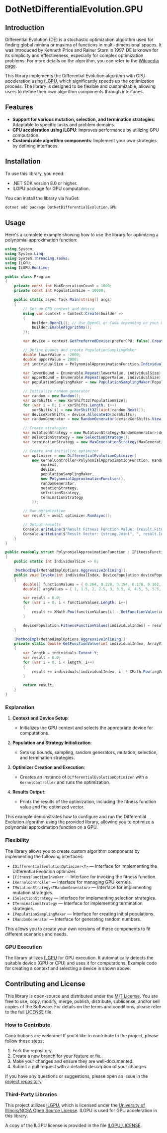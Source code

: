 # DotNetDifferentialEvolution.GPU

## Introduction

Differential Evolution (DE) is a stochastic optimization algorithm used for finding global minima or maxima of functions in multi-dimensional spaces. It was introduced by Kenneth Price and Rainer Storn in 1997. DE is known for its simplicity and effectiveness, especially for complex optimization problems. For more details on the algorithm, you can refer to the [Wikipedia page](https://en.wikipedia.org/wiki/Differential_evolution).

This library implements the Differential Evolution algorithm with GPU acceleration using [ILGPU](https://github.com/m4rs-mt/ILGPU/), which significantly speeds up the optimization process. The library is designed to be flexible and customizable, allowing users to define their own algorithm components through interfaces.

## Features

- **Support for various mutation, selection, and termination strategies**: Adaptable to specific tasks and problem domains.
- **GPU acceleration using ILGPU**: Improves performance by utilizing GPU computation.
- **Customizable algorithm components**: Implement your own strategies by defining interfaces.

## Installation

To use this library, you need:
- .NET SDK version 8.0 or higher.
- ILGPU package for GPU computation.

You can install the library via NuGet:

```bash
dotnet add package DotNetDifferentialEvolution.GPU
```

## Usage

Here's a complete example showing how to use the library for optimizing a polynomial approximation function:

```csharp
using System;
using System.Linq;
using System.Threading.Tasks;
using ILGPU;
using ILGPU.Runtime;

public class Program
{
    private const int MaxGenerationCount = 1000;
    private const int PopulationSize = 10000;

    public static async Task Main(string[] args)
    {
        // Set up GPU context and device
        using var context = Context.Create(builder =>
        {
            builder.OpenCL(); // Use OpenCL or Cuda depending on your GPU
            builder.EnableAlgorithms();
        });

        var device = context.GetPreferredDevice(preferCPU: false).CreateAccelerator(context);

        // Define bounds and create PopulationSamplingMaker
        double lowerValue = -2000;
        double upperValue = 2000;
        int individualSize = PolynomialApproximationFunction.IndividualSize;

        var lowerBound = Enumerable.Repeat(lowerValue, individualSize).ToArray();
        var upperBound = Enumerable.Repeat(upperValue, individualSize).ToArray();
        var populationSamplingMaker = new PopulationSamplingMaker(PopulationSize, upperBound, lowerBound);

        // Initialize random generator
        var random = new Random();
        var xorShifts = new XorShift32[PopulationSize];
        for (var i = 0; i < xorShifts.Length; i++)
            xorShifts[i] = new XorShift32((uint)random.Next());
        var deviceXorShifts = device.Allocate1D(xorShifts);
        var randomGenerator = new RandomGenerator(deviceXorShifts.View);

        // Create strategies
        var mutationStrategy = new MutationStrategy<RandomGenerator>(device.Allocate1D(lowerBound).View, device.Allocate1D(upperBound).View);
        var selectionStrategy = new SelectionStrategy();
        var terminationStrategy = new MaxGenerationStrategy(MaxGenerationCount);

        // Create and initialize optimizer
        var optimizer = new DifferentialEvolutionOptimizer(
            new KernelController<PolynomialApproximationFunction, RandomGenerator, MutationStrategy<RandomGenerator>, SelectionStrategy>(
                context,
                device,
                populationSamplingMaker,
                new PolynomialApproximationFunction(),
                randomGenerator,
                mutationStrategy,
                selectionStrategy,
                terminationStrategy
            ));

        // Run optimization
        var result = await optimizer.RunAsync();

        // Output results
        Console.WriteLine($"Result Fitness Function Value: {result.FitnessFunctionValue}");
        Console.WriteLine($"Result Vector: {string.Join(", ", result.Individual)}");
    }
}

public readonly struct PolynomialApproximationFunction : IFitnessFunctionInvoker
{
    public static int IndividualSize => 6;

    [MethodImpl(MethodImplOptions.AggressiveInlining)]
    public void Invoke(int individualIndex, DevicePopulation devicePopulation)
    {
        double[] functionValues = { 0.264, 0.228, 0.194, 0.176, 0.162, 0.15, 0.14, 0.134, 0.13, 0.122, 0.12, 0.114 };
        double[] argValues = { 1, 1.5, 2, 2.5, 3, 3.5, 4, 4.5, 5, 5.5, 6, 6.5 };

        var result = 0.0;
        for (var i = 0; i < functionValues.Length; i++)
        {
            result += XMath.Pow(functionValues[i] - GetFunctionValue(individualIndex, devicePopulation.Individuals, argValues[i]), 2);
        }

        devicePopulation.FitnessFunctionValues[individualIndex] = result;
    }

    [MethodImpl(MethodImplOptions.AggressiveInlining)]
    private static double GetFunctionValue(int individualIndex, ArrayView2D<double, Stride2D.DenseX> individuals, double argValue)
    {
        var length = individuals.Extent.Y;
        var result = 0.0;
        for (var i = 0; i < length; i++)
        {
            result += individuals[individualIndex, i] * XMath.Pow(argValue, i);
        }

        return result;
    }
}
```

### Explanation

1. **Context and Device Setup**: 
   - Initializes the GPU context and selects the appropriate device for computations.

2. **Population and Strategy Initialization**: 
   - Sets up bounds, sampling, random generators, mutation, selection, and termination strategies.

3. **Optimizer Creation and Execution**: 
   - Creates an instance of `DifferentialEvolutionOptimizer` with a `KernelController` and runs the optimization.

4. **Results Output**: 
   - Prints the results of the optimization, including the fitness function value and the optimized vector.

This example demonstrates how to configure and run the Differential Evolution algorithm using the provided library, allowing you to optimize a polynomial approximation function on a GPU.

### Flexibility

The library allows you to create custom algorithm components by implementing the following interfaces:

- `IDifferentialEvolutionOptimizer<T>` — Interface for implementing the Differential Evolution optimizer.
- `IFitnessFunctionInvoker` — Interface for invoking the fitness function.
- `IKernelController` — Interface for managing GPU kernels.
- `IMutationStrategy<TRandomGenerator>` — Interface for implementing mutation strategies.
- `ISelectionStrategy` — Interface for implementing selection strategies.
- `ITerminationStrategy` — Interface for implementing termination strategies.
- `IPopulationSamplingMaker` — Interface for creating initial populations.
- `IRandomGenerator` — Interface for generating random numbers.

This allows you to create your own versions of these components to fit different scenarios and needs.

### GPU Execution

The library utilizes [ILGPU](https://github.com/m4rs-mt/ILGPU/) for GPU execution. It automatically detects the suitable device (GPU or CPU) and uses it for computations. Example code for creating a context and selecting a device is shown above.

## Contributing and License

This library is open-source and distributed under the [MIT License](https://github.com/baryon-asymm/DotNetDifferentialEvolution.GPU/blob/master/LICENSE). You are free to use, copy, modify, merge, publish, distribute, sublicense, and/or sell copies of the Software. For details on the terms and conditions, please refer to the full [LICENSE](https://github.com/baryon-asymm/DotNetDifferentialEvolution.GPU/blob/master/LICENSE) file.

### How to Contribute

Contributions are welcome! If you'd like to contribute to the project, please follow these steps:
1. Fork the repository.
2. Create a new branch for your feature or fix.
3. Make your changes and ensure they are well-documented.
4. Submit a pull request with a detailed description of your changes.

If you have any questions or suggestions, please open an issue in the [project repository](https://github.com/baryon-asymm/DotNetDifferentialEvolution.GPU).

### Third-Party Libraries

This project utilizes [ILGPU](https://github.com/m4rs-mt/ILGPU/), which is licensed under the [University of Illinois/NCSA Open Source License](https://github.com/m4rs-mt/ILGPU/blob/master/LICENSE.txt). ILGPU is used for GPU acceleration in this library.

A copy of the ILGPU license is provided in the file [ILGPU_LICENSE](https://github.com/baryon-asymm/DotNetDifferentialEvolution.GPU/blob/master/ILGPU_LICENSE).

